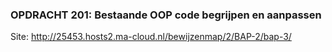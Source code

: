 ### OPDRACHT 201: Bestaande OOP code begrijpen en aanpassen 

Site: http://25453.hosts2.ma-cloud.nl/bewijzenmap/2/BAP-2/bap-3/
